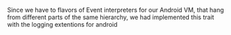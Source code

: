 Since we have to flavors of Event interpreters for our Android VM, that hang from different parts of  the same hierarchy, we had implemented this trait with the logging extentions for android